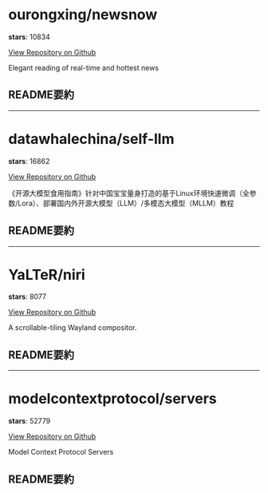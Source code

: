 
# ourongxing/newsnow

**stars**: 10834

[View Repository on Github](https://github.com/ourongxing/newsnow)

Elegant reading of real-time and hottest news

## README要約


---

# datawhalechina/self-llm

**stars**: 16862

[View Repository on Github](https://github.com/datawhalechina/self-llm)

《开源大模型食用指南》针对中国宝宝量身打造的基于Linux环境快速微调（全参数/Lora）、部署国内外开源大模型（LLM）/多模态大模型（MLLM）教程

## README要約


---

# YaLTeR/niri

**stars**: 8077

[View Repository on Github](https://github.com/YaLTeR/niri)

A scrollable-tiling Wayland compositor.

## README要約


---

# modelcontextprotocol/servers

**stars**: 52779

[View Repository on Github](https://github.com/modelcontextprotocol/servers)

Model Context Protocol Servers

## README要約

